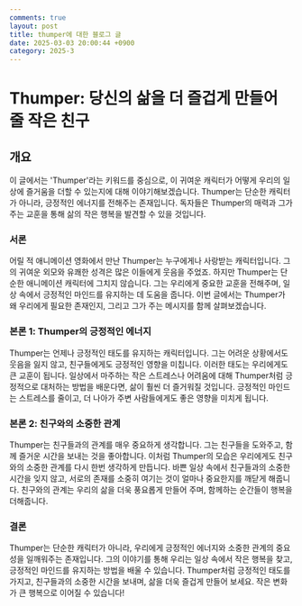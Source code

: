 ```yaml
---
comments: true
layout: post
title: thumper에 대한 블로그 글
date: 2025-03-03 20:00:44 +0900
category: 2025-3
---
```


# Thumper: 당신의 삶을 더 즐겁게 만들어 줄 작은 친구

## 개요
이 글에서는 'Thumper'라는 키워드를 중심으로, 이 귀여운 캐릭터가 어떻게 우리의 일상에 즐거움을 더할 수 있는지에 대해 이야기해보겠습니다. Thumper는 단순한 캐릭터가 아니라, 긍정적인 에너지를 전해주는 존재입니다. 독자들은 Thumper의 매력과 그가 주는 교훈을 통해 삶의 작은 행복을 발견할 수 있을 것입니다.

### 서론
어릴 적 애니메이션 영화에서 만난 Thumper는 누구에게나 사랑받는 캐릭터입니다. 그의 귀여운 외모와 유쾌한 성격은 많은 이들에게 웃음을 주었죠. 하지만 Thumper는 단순한 애니메이션 캐릭터에 그치지 않습니다. 그는 우리에게 중요한 교훈을 전해주며, 일상 속에서 긍정적인 마인드를 유지하는 데 도움을 줍니다. 이번 글에서는 Thumper가 왜 우리에게 필요한 존재인지, 그리고 그가 주는 메시지를 함께 살펴보겠습니다.

### 본론 1: Thumper의 긍정적인 에너지
Thumper는 언제나 긍정적인 태도를 유지하는 캐릭터입니다. 그는 어려운 상황에서도 웃음을 잃지 않고, 친구들에게도 긍정적인 영향을 미칩니다. 이러한 태도는 우리에게도 큰 교훈이 됩니다. 일상에서 마주하는 작은 스트레스나 어려움에 대해 Thumper처럼 긍정적으로 대처하는 방법을 배운다면, 삶이 훨씬 더 즐거워질 것입니다. 긍정적인 마인드는 스트레스를 줄이고, 더 나아가 주변 사람들에게도 좋은 영향을 미치게 됩니다.

### 본론 2: 친구와의 소중한 관계
Thumper는 친구들과의 관계를 매우 중요하게 생각합니다. 그는 친구들을 도와주고, 함께 즐거운 시간을 보내는 것을 좋아합니다. 이처럼 Thumper의 모습은 우리에게도 친구와의 소중한 관계를 다시 한번 생각하게 만듭니다. 바쁜 일상 속에서 친구들과의 소중한 시간을 잊지 않고, 서로의 존재를 소중히 여기는 것이 얼마나 중요한지를 깨닫게 해줍니다. 친구와의 관계는 우리의 삶을 더욱 풍요롭게 만들어 주며, 함께하는 순간들이 행복을 더해줍니다.

### 결론
Thumper는 단순한 캐릭터가 아니라, 우리에게 긍정적인 에너지와 소중한 관계의 중요성을 일깨워주는 존재입니다. 그의 이야기를 통해 우리는 일상 속에서 작은 행복을 찾고, 긍정적인 마인드를 유지하는 방법을 배울 수 있습니다. Thumper처럼 긍정적인 태도를 가지고, 친구들과의 소중한 시간을 보내며, 삶을 더욱 즐겁게 만들어 보세요. 작은 변화가 큰 행복으로 이어질 수 있습니다!